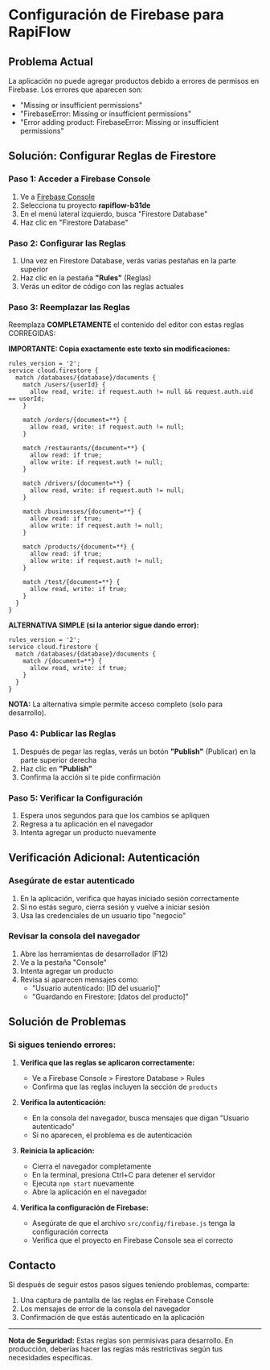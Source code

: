 # Configuración de Firebase para RapiFlow

## Problema Actual
La aplicación no puede agregar productos debido a errores de permisos en Firebase. Los errores que aparecen son:
- "Missing or insufficient permissions"
- "FirebaseError: Missing or insufficient permissions"
- "Error adding product: FirebaseError: Missing or insufficient permissions"

## Solución: Configurar Reglas de Firestore

### Paso 1: Acceder a Firebase Console
1. Ve a [Firebase Console](https://console.firebase.google.com/)
2. Selecciona tu proyecto **rapiflow-b31de**
3. En el menú lateral izquierdo, busca "Firestore Database"
4. Haz clic en "Firestore Database"

### Paso 2: Configurar las Reglas
1. Una vez en Firestore Database, verás varias pestañas en la parte superior
2. Haz clic en la pestaña **"Rules"** (Reglas)
3. Verás un editor de código con las reglas actuales

### Paso 3: Reemplazar las Reglas
Reemplaza **COMPLETAMENTE** el contenido del editor con estas reglas CORREGIDAS:

**IMPORTANTE: Copia exactamente este texto sin modificaciones:**

```
rules_version = '2';
service cloud.firestore {
  match /databases/{database}/documents {
    match /users/{userId} {
      allow read, write: if request.auth != null && request.auth.uid == userId;
    }
    
    match /orders/{document=**} {
      allow read, write: if request.auth != null;
    }
    
    match /restaurants/{document=**} {
      allow read: if true;
      allow write: if request.auth != null;
    }
    
    match /drivers/{document=**} {
      allow read, write: if request.auth != null;
    }
    
    match /businesses/{document=**} {
      allow read: if true;
      allow write: if request.auth != null;
    }
    
    match /products/{document=**} {
      allow read: if true;
      allow write: if request.auth != null;
    }
    
    match /test/{document=**} {
      allow read, write: if true;
    }
  }
}
```

**ALTERNATIVA SIMPLE (si la anterior sigue dando error):**

```
rules_version = '2';
service cloud.firestore {
  match /databases/{database}/documents {
    match /{document=**} {
      allow read, write: if true;
    }
  }
}
```

**NOTA:** La alternativa simple permite acceso completo (solo para desarrollo).

### Paso 4: Publicar las Reglas
1. Después de pegar las reglas, verás un botón **"Publish"** (Publicar) en la parte superior derecha
2. Haz clic en **"Publish"**
3. Confirma la acción si te pide confirmación

### Paso 5: Verificar la Configuración
1. Espera unos segundos para que los cambios se apliquen
2. Regresa a tu aplicación en el navegador
3. Intenta agregar un producto nuevamente

## Verificación Adicional: Autenticación

### Asegúrate de estar autenticado
1. En la aplicación, verifica que hayas iniciado sesión correctamente
2. Si no estás seguro, cierra sesión y vuelve a iniciar sesión
3. Usa las credenciales de un usuario tipo "negocio"

### Revisar la consola del navegador
1. Abre las herramientas de desarrollador (F12)
2. Ve a la pestaña "Console"
3. Intenta agregar un producto
4. Revisa si aparecen mensajes como:
   - "Usuario autenticado: [ID del usuario]"
   - "Guardando en Firestore: [datos del producto]"

## Solución de Problemas

### Si sigues teniendo errores:

1. **Verifica que las reglas se aplicaron correctamente:**
   - Ve a Firebase Console > Firestore Database > Rules
   - Confirma que las reglas incluyen la sección de `products`

2. **Verifica la autenticación:**
   - En la consola del navegador, busca mensajes que digan "Usuario autenticado"
   - Si no aparecen, el problema es de autenticación

3. **Reinicia la aplicación:**
   - Cierra el navegador completamente
   - En la terminal, presiona Ctrl+C para detener el servidor
   - Ejecuta `npm start` nuevamente
   - Abre la aplicación en el navegador

4. **Verifica la configuración de Firebase:**
   - Asegúrate de que el archivo `src/config/firebase.js` tenga la configuración correcta
   - Verifica que el proyecto en Firebase Console sea el correcto

## Contacto
Si después de seguir estos pasos sigues teniendo problemas, comparte:
1. Una captura de pantalla de las reglas en Firebase Console
2. Los mensajes de error de la consola del navegador
3. Confirmación de que estás autenticado en la aplicación

---
**Nota de Seguridad:** Estas reglas son permisivas para desarrollo. En producción, deberías hacer las reglas más restrictivas según tus necesidades específicas.